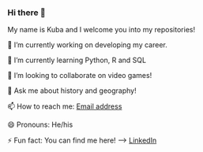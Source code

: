 ### Hi there 👋
My name is Kuba and I welcome you into my repositories!

🔭 I’m currently working on developing my career.

🌱 I’m currently learning Python, R and SQL

👯 I’m looking to collaborate on video games!

💬 Ask me about history and geography!

📫 How to reach me: [Email address](jakub.pawel.wisniewski@gmail.com)

😄 Pronouns: He/his

⚡ Fun fact: You can find me here! --> [LinkedIn](https://linkedin.com/in/jakub-wisniewski-a89408188)
